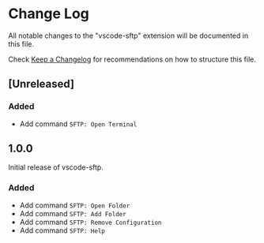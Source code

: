 # Change Log
All notable changes to the "vscode-sftp" extension will be documented in this file.

Check [Keep a Changelog](http://keepachangelog.com/) for recommendations on how to structure this file.

## [Unreleased]

### Added
* Add command `SFTP: Open Terminal`

## 1.0.0

Initial release of vscode-sftp.

### Added

* Add command `SFTP: Open Folder`
* Add command `SFTP: Add Folder`
* Add command `SFTP: Remove Configuration`
* Add command `SFTP: Help`
